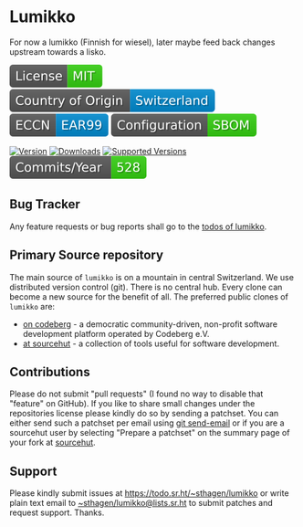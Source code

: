 # Lumikko

For now a lumikko (Finnish for wiesel), later maybe feed back changes upstream towards a lisko.

[![license](badges/license-spdx-mit.svg)](https://git.sr.ht/~sthagen/lumikko/tree/default/item/LICENSE)
[![Country of Origin](badges/country-of-origin-name-switzerland-neutral.svg)](https://git.sr.ht/~sthagen/lumikko/tree/default/item/COUNTRY-OF-ORIGIN)
[![Export Classification Control Number (ECCN)](badges/export-control-classification-number_eccn-ear99-neutral.svg)](https://git.sr.ht/~sthagen/lumikko/tree/default/item/EXPORT-CONTROL-CLASSIFICATION-NUMBER)
[![Configuration](badges/configuration-sbom.svg)](third-party/index.html)

[![Version](https://img.shields.io/pypi/v/lumikko.svg?style=flat)](https://pypi.python.org/pypi/lumikko/)
[![Downloads](https://static.pepy.tech/badge/lumikko/month)](https://pepy.tech/project/lumikko)
[![Supported Versions](https://img.shields.io/pypi/pyversions/lumikko.svg?style=flat)](https://pypi.python.org/pypi/lumikko/)
[![Maintenance Status](docs/badges/commits-per-year.svg)](https://git.sr.ht/~sthagen/lumikko/log)

## Bug Tracker

Any feature requests or bug reports shall go to the [todos of lumikko](https://todo.sr.ht/~sthagen/lumikko).

## Primary Source repository

The main source of `lumikko` is on a mountain in central Switzerland.
We use distributed version control (git).
There is no central hub.
Every clone can become a new source for the benefit of all.
The preferred public clones of `lumikko` are:

* [on codeberg](https://codeberg.org/sthagen/lumikko) - a democratic community-driven, non-profit software development platform operated by Codeberg e.V.
* [at sourcehut](https://git.sr.ht/~sthagen/lumikko) - a collection of tools useful for software development.

## Contributions

Please do not submit "pull requests" (I found no way to disable that "feature" on GitHub).
If you like to share small changes under the repositories license please kindly do so by sending a patchset.
You can either send such a patchset per email using [git send-email](https://git-send-email.io) or 
if you are a sourcehut user by selecting "Prepare a patchset" on the summary page of your fork at [sourcehut](https://git.sr.ht/).

## Support

Please kindly submit issues at <https://todo.sr.ht/~sthagen/lumikko> or write plain text email to <~sthagen/lumikko@lists.sr.ht> to submit patches and request support. Thanks.
